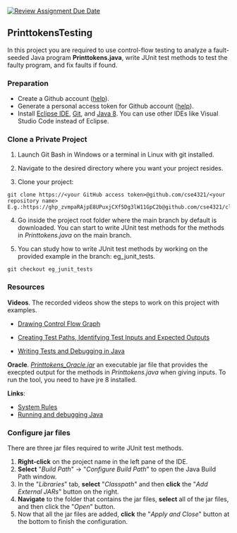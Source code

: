 [![Review Assignment Due Date](https://classroom.github.com/assets/deadline-readme-button-22041afd0340ce965d47ae6ef1cefeee28c7c493a6346c4f15d667ab976d596c.svg)](https://classroom.github.com/a/y4BmWWrI)


## PrinttokensTesting

In this project you are required to use control-flow testing to analyze a fault-seeded Java program **Printtokens.java**, write JUnit test methods to test the faulty program, and fix faults if found.  


### Preparation
- Create a Github account ([help](https://docs.github.com/en/get-started/quickstart/creating-an-account-on-github)).
- Generate a personal access token for Github account ([help](https://docs.github.com/en/enterprise-server@3.9/authentication/keeping-your-account-and-data-secure/managing-your-personal-access-tokens)).
- Install [Eclipse IDE](https://riyagoel192.medium.com/how-to-download-eclipse-java-ide-on-windows-52608032d6d9), [Git](https://www.howtogeek.com/832083/how-to-install-git-on-windows/), and [Java 8](https://www.java.com/en/download/manual.jsp). You can use other IDEs like Visual Studio Code instead of Eclipse. 



### Clone a Private Project 

1. Launch Git Bash in Windows or a terminal in Linux with git installed.

2. Navigate to the desired directory where you want your project resides. 

3. Clone your project:

```
git clone https://<your GitHub access token>@github.com/cse4321/<your repository name>
E.g.:https://ghp_zvmpaRAjpE8UPuxjCXf5Dg3lW11GpC2b@github.com/cse4321/cloudstorage_test.git
```

4. Go inside the project root folder where the main branch by default is downloaded. You can start to write JUnit test methods for the methods in *Printtokens.java* on the main branch. 

5. You can study how to write JUnit test methods by working on the provided example in the branch: eg_junit_tests.

```
git checkout eg_junit_tests
```




### Resources
**Videos**. The recorded videos show the steps to work on this project with examples.
- [Drawing Control Flow Graph](https://youtu.be/lj7HY7ENU8Y)

- [Creating Test Paths, Identifying Test Inputs and Expected Outputs](https://youtu.be/xfANxegQJnQ)

- [Writing Tests and Debugging in Java](https://youtu.be/DuAqP8IRcbY)
 
**Oracle**. [*Printtokens_Oracle.jar*](./oracle/Printtokens_Oracle.jar) an executable jar file that provides the execpted output for the methods in *Printtokens.java* when giving inputs. To run the tool, you need to have jre 8 installed.


**Links**: 
- [System Rules](https://stefanbirkner.github.io/system-rules/)
- [Running and debugging Java](https://code.visualstudio.com/docs/java/java-debugging)

### Configure jar files
There are three jar files required to write JUnit test methods.


1. **Right-click** on the project name in the left pane of the IDE.
2. **Select** "*Build Path*" -> "*Configure Build Path*" to open the Java Build Path window.
3. In the "*Libraries*" tab, **select** "*Classpath*" and then **click** the "*Add External JARs*" button on the right.
4. **Navigate** to the folder that contains the jar files, **select** all of the jar files, and then click the "*Open*" button.
5. Now that all the jar files are added, **click** the "*Apply and Close*" button at the bottom to finish the configuration.



